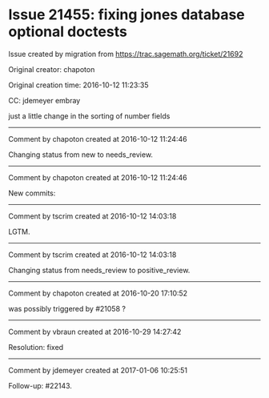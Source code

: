 # Issue 21455: fixing jones database optional doctests

Issue created by migration from https://trac.sagemath.org/ticket/21692

Original creator: chapoton

Original creation time: 2016-10-12 11:23:35

CC:  jdemeyer embray

just a little change in the sorting of number fields


---

Comment by chapoton created at 2016-10-12 11:24:46

Changing status from new to needs_review.


---

Comment by chapoton created at 2016-10-12 11:24:46

New commits:


---

Comment by tscrim created at 2016-10-12 14:03:18

LGTM.


---

Comment by tscrim created at 2016-10-12 14:03:18

Changing status from needs_review to positive_review.


---

Comment by chapoton created at 2016-10-20 17:10:52

was possibly triggered by #21058 ?


---

Comment by vbraun created at 2016-10-29 14:27:42

Resolution: fixed


---

Comment by jdemeyer created at 2017-01-06 10:25:51

Follow-up: #22143.
